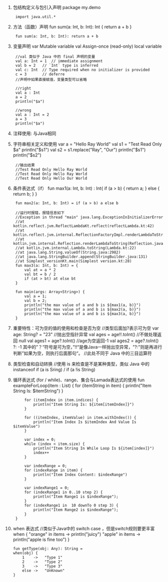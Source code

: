 1. 包结构定义与包引入声明
        package my.demo

        import java.util.*
2. 方法（函数）声明
        fun sum(a: Int, b: Int): Int {
            return a + b
        }

        fun sum(a: Int, b: Int): return a + b

3. 变量声明
        var Mutable variable
        val Assign-once (read-only) local variable

        //val 类似于 Java 中的 final 声明的变量
        val a: Int = 1  // immediate assignment  
        val b = 2   // `Int` type is inferred
        val c: Int  // Type required when no initializer is provided  
        c = 3       // deferre
        //声明中如果直接赋值，变量类型可以省略

        //right
        val a : Int
        a = 2
        println("$a")

        //wrong
        val a : Int = 2
        a = 3
        println("$a")

4. 注释使用: 与Java相同
    
5. 字符串相关定义和使用
        var a = "Hello Ray World"
        val s1 = "Test Read Only $a"
        println("$s1")
        val s2 = s1.replace("Ray", "Our")
        println("$s1")
        println("$s2")

        //输出结果
        //Test Read Only Hello Ray World
        //Test Read Only Hello Ray World
        //Test Read Only Hello Our World

6. 条件表达式（if）
        fun max1(a: Int, b: Int) : Int{
            if (a > b) {
                return a;
            } else {
                return b;
            }
        }

        fun max2(a: Int, b: Int) = if (a > b) a else b

        //运行时报错，报错信息如下
        //Exception in thread "main" java.lang.ExceptionInInitializerError
        //at kotlin.reflect.jvm.ReflectLambdaKt.reflect(reflectLambda.kt:42)
        //at kotlin.reflect.jvm.internal.ReflectionFactoryImpl.renderLambdaToString(ReflectionFactoryImpl.java:55)
        //at kotlin.jvm.internal.Reflection.renderLambdaToString(Reflection.java:80)
        //at kotlin.jvm.internal.Lambda.toString(Lambda.kt:22)
        //at java.lang.String.valueOf(String.java:2982)
        //at java.lang.StringBuilder.append(StringBuilder.java:131)
        //at Simplest_versionKt.main(Simplest version.kt:28)
        fun max3(a: Int, b: Int) = {
            val at = a * 2
            val bt = b / 2
            if (at > bt) at else bt
        }

        fun main(args: Array<String>) {
            val a = 1;
            val b = 2;
            println("the max value of a and b is ${max1(a, b)}")
            println("the max value of a and b is ${max2(a, b)}")
            println("the max value of a and b is ${max3(a, b)}")
        }
7. 重要特性：可为空的值的使用和检查是否为空
        //类型后面加?表示可为空
        var age: String? = "23"
        //抛出空指针异常
        val ages = age!!.toInt()
        //不做处理返回 null
        val ages1 = age?.toInt()
        //age为空返回-1
        val ages2 = age?.toInt() ?: -1
            其中的”？“符号是可为空，”!!“是像Java一样抛出空异常，"?:"则是再进行判断”如果为空，则执行后面那句“。
        //此处不同于 Java 中的三目运算符   
8. 类型检查和自动转换
        //使用 is 来检查是不是某种类型，类似 Java 中的 instanceof
        if (a is Sring) / if (a !is String)    
9. 循环表达式 (for / while)、range、集合与Lamada表达式的使用
        fun exampleForLoop(item : List<Int>) {
            for (itemString in item) {
                println("Item String Is: $itemString")
            }

            for (itemIndex in item.indices) {
                println("Item String Is: ${item[itemIndex]}")
            }

            for ((itemIndex, itemValue) in item.withIndex()) {
                println("Item Index Is $itemIndex And Value Is $itemValue")
            }

            var index = 0;
            while (index < item.size) {
                println("Item String In While Loop Is ${item[index]}")
                index++
            }

            var indexRange = 0;
            for (indexRange in item) {
                println("Item Index Content: $indexRange")
            }

            var indexRange1 = 0;
            for (indexRange1 in 0..10 step 2) {
                println("Item Range1 is $indexRange");
            }
            for (indexRange1 in  10 downTo 0 step 3) {
                println("Item Range2 is $indexRange");
            }
        }
10. when 表达式
        //类似于Java中的 switch case ，但是switch规则要更丰富
        when {
            "orange" in items -> println("juicy")
            "apple" in items -> println("apple is fine too")
        }

        fun getType(obj: Any): String =
        when(obj) {
            1    ->   "Type 1"
        	2    ->   "Type 2"
            3    ->   "Type 3"
            else ->   "UnKnown"
        }
